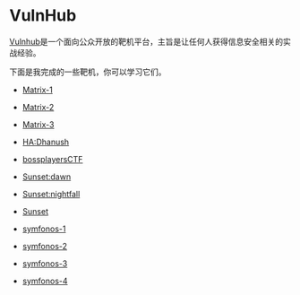 # VulnHub

[Vulnhub](https://www.vulnhub.com/)是一个面向公众开放的靶机平台，主旨是让任何人获得信息安全相关的实战经验。

下面是我完成的一些靶机，你可以学习它们。

- [Matrix-1](./Matrix-1.md)

- [Matrix-2](./Matrix-2.md)

- [Matrix-3](./Matrix-3.md)

- [HA:Dhanush](./HA-Dhanush.md)

- [bossplayersCTF](./bossplayersCTF.md)

- [Sunset:dawn](./Sunset-dawn.md)

- [Sunset:nightfall](./Sunset-nightfall.md)

- [Sunset](./Sunset.md)

- [symfonos-1](./symfonos-1.md)

- [symfonos-2](./symfonos-2.md)

- [symfonos-3](./symfonos-3.md)

- [symfonos-4](./symfonos-4.md)